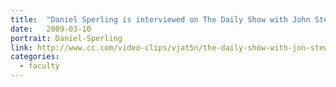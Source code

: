 ```yaml
---
title:  "Daniel Sperling is interviewed on The Daily Show with John Stewart to discuss the role of government policy in advancing fuel-efficient cars"
date:   2009-03-10
portrait: Daniel-Sperling
link: http://www.cc.com/video-clips/vjat5n/the-daily-show-with-jon-stewart-daniel-sperling
categories:
  - faculty
---
```


